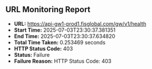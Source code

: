 ## URL Monitoring Report

- **URL:** https://api-gw1-prod1.fisglobal.com/gw/v1/health
- **Start Time:** 2025-07-03T23:30:37.381351
- **End Time:** 2025-07-03T23:30:37.634820
- **Total Time Taken:** 0.253469 seconds
- **HTTP Status Code:** 403
- **Status:** Failure
- **Failure Reason:** HTTP Status Code: 403
